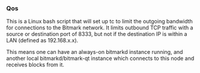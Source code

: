 ### Qos ###

This is a Linux bash script that will set up tc to limit the outgoing bandwidth for connections to the Bitmark network. It limits outbound TCP traffic with a source or destination port of 8333, but not if the destination IP is within a LAN (defined as 192.168.x.x).

This means one can have an always-on bitmarkd instance running, and another local bitmarkd/bitmark-qt instance which connects to this node and receives blocks from it.
